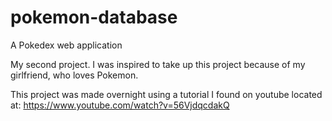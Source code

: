 # pokemon-database
A Pokedex web application

My second project. I was inspired to take up this project because of my girlfriend, who loves Pokemon.

This project was made overnight using a tutorial I found on youtube located at: https://www.youtube.com/watch?v=56VjdqcdakQ
